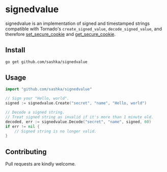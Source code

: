 signedvalue
===========

signedvalue is an implementation of signed and timestamped strings compatible with Tornado's
`create_signed_value`, `decode_signed_value`, and therefore
[set_secure_cookie](http://www.tornadoweb.org/en/stable/web.html#tornado.web.RequestHandler.set_secure_cookie) and
[get_secure_cookie](http://www.tornadoweb.org/en/stable/web.html#tornado.web.RequestHandler.get_secure_cookie).


Install
-------
```bash
go get github.com/sashka/signedvalue
```


Usage
-----
```go
import "github.com/sashka/signedvalue"

// Sign your "Hello, world".
signed := signedvalue.Create("secret", "name", "Hello, world")

// Decode a signed string.
// Treat signed string as invalid if it's more than 1 minute old.
decoded, err := signedvalue.Decode("secret", "name", signed, 60)
if err != nil {
    // Signed string is no longer valid.
}
```


Contributing
------------
Pull requests are kindly welcome.
